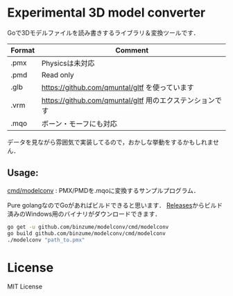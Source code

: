 # Experimental 3D model converter

Goで3Dモデルファイルを読み書きするライブラリ＆変換ツールです．

| Format | Comment |
| ------ | ------- |
| .pmx   | Physicsは未対応 |
| .pmd   | Read only |
| .glb   | https://github.com/qmuntal/gltf を使っています |
| .vrm   | https://github.com/qmuntal/gltf 用のエクステンションです |
| .mqo   | ボーン・モーフにも対応 |

データを見ながら雰囲気で実装してるので，おかしな挙動をするかもしれません．

## Usage:

[cmd/modelconv](cmd/modelconv) : PMX/PMDを.mqoに変換するサンプルプログラム．

Pure golangなのでGoがあればビルドできると思います．
[Releases](https://github.com/binzume/modelconv/releases/latest)からビルド済みのWindows用のバイナリがダウンロードできます．

```bash
go get -u github.com/binzume/modelconv/cmd/modelconv
go build github.com/binzume/modelconv/cmd/modelconv
./modelconv "path_to.pmx"
```

# License

MIT License
